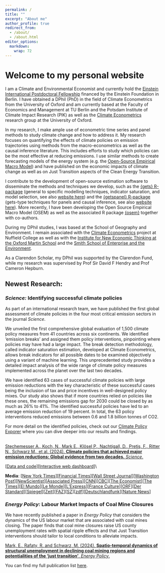 ```yaml
---
permalink: /
title: ""
excerpt: "About me"
author_profile: true
redirect_from: 
  - /about/
  - /about.html
editor_options: 
  markdown: 
    wrap: 72
---
```


<!-- This is the front page of a website that is powered by the [academicpages template](https://github.com/academicpages/academicpages.github.io) and hosted on GitHub pages. [GitHub pages](https://pages.github.com) is a free service in which websites are built and hosted from code and data stored in a GitHub repository, automatically updating when a new commit is made to the respository. This template was forked from the [Minimal Mistakes Jekyll Theme](https://mmistakes.github.io/minimal-mistakes/) created by Michael Rose, and then extended to support the kinds of content that academics have: publications, talks, teaching, a portfolio, blog posts, and a dynamically-generated CV. You can fork [this repository](https://github.com/academicpages/academicpages.github.io) right now, modify the configuration and markdown files, add your own PDFs and other content, and have your own site for free, with no ads! An older version of this template powers my own personal website at [stuartgeiger.com](http://stuartgeiger.com), which uses [this Github repository](https://github.com/staeiou/staeiou.github.io). -->

# Welcome to my personal website

I am a Climate and Environmental Economist and currently hold the
[Einstein International Postdoctoral
Fellowship](https://www.einsteinfoundation.de/en/fellows-projects/einstein-fellows-professors/einstein-international-postdoctoral-fellows/)
financed by the Einstein Foundation in Berlin. I have obtained a DPhil
(PhD) in the field of Climate Econometrics from the University of Oxford
and am currently based at the Faculty of Economics and Management at TU
Berlin and the Potsdam Institute of Climate Impact Research (PIK) as
well as the [Climate Econometrics](https://www.climateeconometrics.org/)
research group at the University of Oxford.

In my research, I make ample use of econometric time series and panel
methods to study climate change and how to address it. My research
focuses on quantifying the effects of climate policies on emission
trajectories using methods from the macro-econometrics as well as the
causal inference literature. This includes efforts to study which
policies can be the most effective at reducing emissions. I use similar
methods to create forecasting models of the energy system (e.g. the
[Open-Source Empirical Macro Model](osem)) and have published on the
economic impacts of climate change as well as on Just Transition aspects
of the Clean Energy Transition.

I contribute to the development of open-source estimation software to
disseminate the methods and techniques we develop, such as the [{gets}
R-package](https://cran.r-project.org/web/packages/gets/index.html)
(general to specific modelling techniques, indicator saturation, and
model selection, see also [website here](gets)) and the [{getspanel}
R-package](getspanel) (gets-type techniques for panels and causal
inference, see also [website here](getspanel)). More recently, I have
been developing the Open Source Empirical Macro Model (OSEM) as well as
the associated R package [{osem}](osem) together with co-authors.

During my DPhil studies, I was based at the School of Geography and
Environment. I remain associated with the [Climate
Econometrics](https://www.climateeconometrics.org/) project at Nuffield
College as well as with the [Institute for New Economic Thinking at the
Oxford Martin School](https://www.inet.ox.ac.uk/) and the [Smith School
of Enterprise and the Environment](https://www.smithschool.ox.ac.uk/).

As a Clarendon Scholar, my DPhil was supported by the Clarendon Fund,
while my research was supervised by Prof Sir David F Hendry and Prof
Cameron Hepburn.

## Newest Research: 

### ***Science:*** Identifying successful climate policies

As part of an international research team, we have published the first
global assessment of climate policies in the four most critical emission
sectors in the journal *Science*.

We unveiled the first comprehensive global evaluation of 1,500 climate
policy measures from 41 countries across six continents. We identified
‘emission breaks’ and assigned them policy interventions, pinpointing
where policies may have had a large impact. The break detection
methodology, called indicator saturation estimation, developed at
Climate Econometrics, allows break indicators for all possible dates to
be examined objectively using a variant of machine learning. This
unprecedented study provides a detailed impact analysis of the wide
range of climate policy measures implemented across the planet over the
last two decades.

We have identified 63 cases of successful climate policies with large
emission reductions with the key characteristic of these successful
cases being the inclusion of tax and price incentives in well-designed
policy mixes. Our study also shows that if more countries relied on
policies like these ones, the remaining emissions gap for 2030 could be
closed by as much as 26% to 41%. The identified successful policies have
led to an average emission reduction of 19 percent. In total, the 63
policy interventions reduced emissions between 0.6 and 1.8 billion
tonnes of CO2.

For more detail on the identified policies, check out our [Climate
Policy Exporer](http://climate-policy-explorer.pik-potsdam.de/) where
you can dive deeper into our results and findings.

\
[Stechemesser A., Koch, N., Mark E., Klösel P., Nachtigall, D., Pretis,
F., Ritter N., Schwarz M., et al. (2024). **Climate policies that
achieved major emission reductions: Global evidence from two decades.**
*Science*.](https://www.science.org/doi/10.1126/science.adl6547)

[[Data and code](https://zenodo.org/records/12773811)][[Interactive web
dashboard](http://climate-policy-explorer.pik-potsdam.de/)]\

**Media**: [[New York
Times](https://www.nytimes.com/2024/08/22/climate/climate-policies.html)][[Financial
Times](https://www.ft.com/content/8095afce-13eb-4b94-8ea7-1fd1a90bd99b)][[Wall
Street
Journal](https://www.wsj.com/science/environment/climate-change-policies-emissions-ai-research-a02b3f59)][[Washington
Post](https://www.washingtonpost.com/politics/2024/08/22/climate-change-price-hike-policies-emissions/c6e64876-60b0-11ef-ae22-cef4d8785d67_story.html)][[NewScientist](https://www.newscientist.com/article/2445014-most-climate-policies-do-little-to-prevent-climate-change/)][[Associated
Press](https://apnews.com/article/climate-change-price-hike-policies-emissions-1d211ff66f7ab768a69466b9af281c79)][[CNN](https://amp.cnn.com/cnn/2024/08/22/climate/climate-policies-review-coal-cars)][[CBC](https://www.cbc.ca/news/science/effective-climate-policies-1.7301998)][[The
Economist](https://www.economist.com/science-and-technology/2024/10/02/why-its-so-hard-to-tell-which-climate-policies-actually-work)][[The
Times](https://www.thetimes.com/business-money/economics/article/harris-and-trump-are-too-busy-scrapping-old-promises-to-mention-what-matters-5whl8ql5d)][[El
Mundo](https://www.elmundo.es/ciencia-y-salud/medio-ambiente/2024/08/22/66c75f4a21efa0c2478b456f.html)][[Le
Monde](https://www.lemonde.fr/planete/article/2024/09/08/climat-seule-la-combinaison-de-plusieurs-mesures-est-efficace-pour-faire-baisser-les-emissions-de-gaz-a-effet-de-serre_6307004_3244.html)][[L’Express](https://www.lexpress.fr/environnement/pour-reduire-les-emissions-de-co2-vaut-il-mieux-agiter-la-carotte-ou-le-baton-QLJGPZJP2VBKBK7E5X3OCZ4NTI/)][[France
Culture](https://www.radiofrance.fr/franceculture/podcasts/avec-sciences/climat-une-infime-partie-des-politiques-ont-un-reel-impact-4190342)][[ORF](https://science.orf.at/stories/3226410/)][[Der
Standard](https://www.derstandard.at/story/3000000233384/von-1500-massnahmen-fuer-weniger-emissionen-waren-nur-63-sehr-erfolgreich)][[Spiegel](https://www.spiegel.de/wissenschaft/klimaneutralitaet-bis-2050-studie-zeigt-welche-massnahmen-besonders-wirksam-sind-a-6d162367-f1ff-427a-b4a0-34d7827dea4c)][[Zeit](https://www.zeit.de/wissen/umwelt/2024-08/klimaschtzpolitik-co2-ausstoss-massnahmen-nachhaltigkeit-mobilitaet)][[FAZ](https://www.faz.net/aktuell/wirtschaft/klima-nachhaltigkeit/klimapolitik-verbote-allein-bewirken-wenig-19938361.html)][[SZ](https://www.sueddeutsche.de/wissen/politik-klimaschutz-massnahmen-auswertung-lux.NDXE6KZQpvGs37KU23gUyx?reduced=true)][[zdf](https://www.zdf.de/nachrichten/politik/deutschland/klimawandel-massnahmen-klimapolitik-100.html)][[Deutschlandfunk](https://www.deutschlandfunk.de/gute-klimapolitik-welche-massnahmen-die-emissionen-wirklich-senken-dlf-7cea458e-100.html)][[Nature
News](https://www.nature.com/articles/d41586-024-02717-7)]

### ***Energy Policy:*** Labour Market Impacts of Coal Mine Closures

We have recently published a paper in *Energy Policy* that considers the
dynamics of the US labour market that are associated with coal mines
closing. The paper finds that coal mine closures raise US county
unemployment rates with spatial ripple effects and that Just Transition
interventions should tailor to local conditions to alleviate impacts.

[Mark, E., Rafaty, R. and Schwarz, M. (2024). **Spatio-temporal dynamics
of structural unemployment in declining coal mining regions and
potentialities of the ‘just transition’**. *Energy
Policy*.](https://www.sciencedirect.com/science/article/pii/S0301421524003586)

You can find my full publication list
[here](https://moritzpschwarz.github.io/publications/).


<!-- My research, under the supervision of Prof Cameron Hepburn and Prof Sir David Hendry, focuses on the macro-econometric estimation of climate impacts. Further research interests include spatial econometrics and remote-sensing.
I holds a degree from the London School of Economics and Political Science and an MSc from Oxford’s Environmental Change Institute. Before continuing his studies at Oxford, he worked for the Austrian government and coordinated the activities in international environmental negotiations associated with Austria’s Presidency of the Council of the EU in 2018 (with a focus on climate, biodiversity, whaling and governance negotiations).
Like many other Jekyll-based GitHub Pages templates, academicpages makes you separate the website's content from its form. The content & metadata of your website are in structured markdown files, while various other files constitute the theme, specifying how to transform that content & metadata into HTML pages. You keep these various markdown (.md), YAML (.yml), HTML, and CSS files in a public GitHub repository. Each time you commit and push an update to the repository, the [GitHub pages](https://pages.github.com/) service creates static HTML pages based on these files, which are hosted on GitHub's servers free of charge.
Many of the features of dynamic content management systems (like Wordpress) can be achieved in this fashion, using a fraction of the computational resources and with far less vulnerability to hacking and DDoSing. You can also modify the theme to your heart's content without touching the content of your site. If you get to a point where you've broken something in Jekyll/HTML/CSS beyond repair, your markdown files describing your talks, publications, etc. are safe. You can rollback the changes or even delete the repository and start over -- just be sure to save the markdown files! Finally, you can also write scripts that process the structured data on the site, such as [this one](https://github.com/academicpages/academicpages.github.io/blob/master/talkmap.ipynb) that analyzes metadata in pages about talks to display [a map of every location you've given a talk](https://academicpages.github.io/talkmap.html).
Getting started
======
1. Register a GitHub account if you don't have one and confirm your e-mail (required!)
1. Fork [this repository](https://github.com/academicpages/academicpages.github.io) by clicking the "fork" button in the top right. 
1. Go to the repository's settings (rightmost item in the tabs that start with "Code", should be below "Unwatch"). Rename the repository "[your GitHub username].github.io", which will also be your website's URL.
1. Set site-wide configuration and create content & metadata (see below -- also see [this set of diffs](http://archive.is/3TPas) showing what files were changed to set up [an example site](https://getorg-testacct.github.io) for a user with the username "getorg-testacct")
1. Upload any files (like PDFs, .zip files, etc.) to the files/ directory. They will appear at https://[your GitHub username].github.io/files/example.pdf.  
1. Check status by going to the repository settings, in the "GitHub pages" section
Site-wide configuration
------
The main configuration file for the site is in the base directory in [_config.yml](https://github.com/academicpages/academicpages.github.io/blob/master/_config.yml), which defines the content in the sidebars and other site-wide features. You will need to replace the default variables with ones about yourself and your site's github repository. The configuration file for the top menu is in [_data/navigation.yml](https://github.com/academicpages/academicpages.github.io/blob/master/_data/navigation.yml). For example, if you don't have a portfolio or blog posts, you can remove those items from that navigation.yml file to remove them from the header. 
Create content & metadata
------
For site content, there is one markdown file for each type of content, which are stored in directories like _publications, _talks, _posts, _teaching, or _pages. For example, each talk is a markdown file in the [_talks directory](https://github.com/academicpages/academicpages.github.io/tree/master/_talks). At the top of each markdown file is structured data in YAML about the talk, which the theme will parse to do lots of cool stuff. The same structured data about a talk is used to generate the list of talks on the [Talks page](https://academicpages.github.io/talks), each [individual page](https://academicpages.github.io/talks/2012-03-01-talk-1) for specific talks, the talks section for the [CV page](https://academicpages.github.io/cv), and the [map of places you've given a talk](https://academicpages.github.io/talkmap.html) (if you run this [python file](https://github.com/academicpages/academicpages.github.io/blob/master/talkmap.py) or [Jupyter notebook](https://github.com/academicpages/academicpages.github.io/blob/master/talkmap.ipynb), which creates the HTML for the map based on the contents of the _talks directory).

**Markdown generator**

I have also created [a set of Jupyter notebooks](https://github.com/academicpages/academicpages.github.io/tree/master/markdown_generator
) that converts a CSV containing structured data about talks or presentations into individual markdown files that will be properly formatted for the academicpages template. The sample CSVs in that directory are the ones I used to create my own personal website at stuartgeiger.com. My usual workflow is that I keep a spreadsheet of my publications and talks, then run the code in these notebooks to generate the markdown files, then commit and push them to the GitHub repository.
How to edit your site's GitHub repository
------
Many people use a git client to create files on their local computer and then push them to GitHub's servers. If you are not familiar with git, you can directly edit these configuration and markdown files directly in the github.com interface. Navigate to a file (like [this one](https://github.com/academicpages/academicpages.github.io/blob/master/_talks/2012-03-01-talk-1.md) and click the pencil icon in the top right of the content preview (to the right of the "Raw | Blame | History" buttons). You can delete a file by clicking the trashcan icon to the right of the pencil icon. You can also create new files or upload files by navigating to a directory and clicking the "Create new file" or "Upload files" buttons. 
Example: editing a markdown file for a talk
![Editing a markdown file for a talk](/images/editing-talk.png)
For more info
------
More info about configuring academicpages can be found in [the guide](https://academicpages.github.io/markdown/). The [guides for the Minimal Mistakes theme](https://mmistakes.github.io/minimal-mistakes/docs/configuration/) (which this theme was forked from) might also be helpful.
-->
